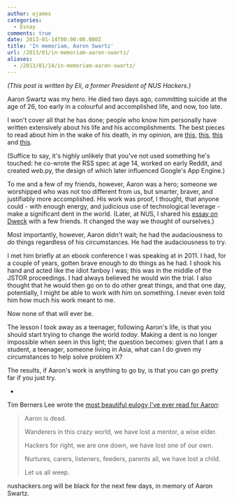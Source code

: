 ```yaml
---
author: ejames
categories:
  - Essay
comments: true
date: 2013-01-14T00:00:00.000Z
title: 'In memoriam, Aaron Swartz'
url: /2013/01/in-memoriam-aaron-swartz/
aliases:
  - /2013/01/14/in-memoriam-aaron-swartz/
---
```


<em>(This post is written by Eli, a former President of NUS Hackers.)</em>

Aaron Swartz was my hero. He died two days ago, committing suicide at the age of 26, too early in a colourful and accomplished life, and now, too late.

I won't cover all that he has done; people who know him personally have written extensively about his life and his accomplishments. The best pieces to read about him in the wake of his death, in my opinion, are <a href="//boingboing.net/2013/01/12/rip-aaron-swartz.html#more-205376">this</a>, <a href="//lessig.tumblr.com/post/40347463044/prosecutor-as-bully">this</a>, <a href="//www.quinnnorton.com/said/?p=641">this</a> and <a href="//www.zephoria.org/thoughts/archives/2013/01/13/aaron-swartz.html">this</a>.

(Suffice to say, it's highly unlikely that you've not used something he's touched: he co-wrote the RSS spec at age 14, worked on early Reddit, and created web.py, the design of which later influenced Google's App Engine.)

To me and a few of my friends, however, Aaron was a hero; someone we worshipped who was not too different from us, but smarter, braver, and justifiably more accomplished. His work was proof, I thought, that anyone could - with enough energy, and judicious use of technological leverage - make a significant dent in the world. (Later, at NUS, I shared his <a href="//www.aaronsw.com/weblog/dweck">essay on Dweck</a> with a few friends. It changed the way we thought of ourselves.)

Most importantly, however, Aaron didn't wait; he had the audaciousness to <em>do</em> things regardless of his circumstances. He had the audaciousness to try.

I met him briefly at an ebook conference I was speaking at in 2011. I had, for a couple of years, gotten brave enough to do things as he had. I shook his hand and acted like the idiot fanboy I was; this was in the middle of the JSTOR proceedings. I had always believed he would win the trial. I also thought that he would then go on to do other great things, and that one day, potentially, I might be able to work <em>with</em> him on something. I never even told him how much his work meant to me.

Now none of that will ever be.

The lesson I took away as a teenager, following Aaron's life, is that you should start trying to change the world <em>today</em>. Making a dent is no longer impossible when seen in this light; the question becomes: given that I am a student, a teenager, someone living in Asia, what can I do given my circumstances to help solve problem X?

The results, if Aaron's work is anything to go by, is that you can go pretty far if you just try.

*

Tim Berners Lee wrote the <a href="//lists.w3.org/Archives/Public/www-tag/2013Jan/0017.html">most beautiful eulogy I've ever read for Aaron</a>:

<blockquote>
Aaron is dead.

Wanderers in this crazy world,
we have lost a mentor, a wise elder.

Hackers for right, we are one down,
we have lost one of our own.

Nurtures, carers, listeners, feeders,
parents all,
we have lost a child.

Let us all weep.
</blockquote>

nushackers.org will be black for the next few days, in memory of Aaron Swartz.
